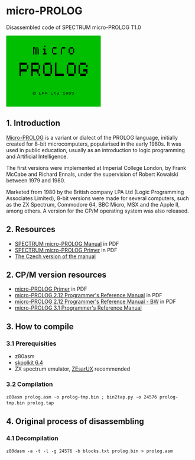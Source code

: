 # micro-PROLOG
Disassembled code of SPECTRUM micro-PROLOG T1.0

![pic1.png](pictures/Micro-PROLOG.gif)

## 1. Introduction

[Micro-PROLOG](http://www.worldofspectrum.org/infoseekid.cgi?id=0008429) is a variant or dialect of the PROLOG language, initially created for 8-bit microcomputers, popularised in the early 1980s. It was used in public education, usually as an introduction to logic programming and Artificial Intelligence.

The first versions were implemented at Imperial College London, by Frank McCabe and Richard Ennals, under the supervision of Robert Kowalski between 1979 and 1980.

Marketed from 1980 by the British company LPA Ltd (Logic Programming Associates Limited), 8-bit versions were made for several computers, such as the ZX Spectrum, Commodore 64, BBC Micro, MSX and the Apple II, among others. A version for the CP/M operating system was also released.

## 2. Resources

* [SPECTRUM micro-PROLOG Manual](http://www.worldofspectrum.org/pub/sinclair/games-info/m/Micro-PROLOG.pdf) in PDF
* [SPECTRUM micro-PROLOG Primer](http://www.worldofspectrum.org/pub/sinclair/games-info/m/Micro-PROLOGPrimer.pdf) in PDF
* [The Czech version of the manual](https://sam.speccy.cz/olddocs/microprolog_use-man_cz.pdf)

## 2. CP/M version resources

* [micro-PROLOG Primer](http://oldcomputers-ddns.org/public/pub/manuals/micropro-primer.pdf) in PDF
* [micro-PROLOG 2.12 Programmer's Reference Manual](http://oldcomputers-ddns.org/public/pub/manuals/microprolog.pdf) in PDF
* [micro-PROLOG 2.12 Programmer's Reference Manual - BW](http://oldcomputers-ddns.org/public/pub/manuals/microprolog_bw.pdf) in PDF
* [micro-PROLOG 3.1 Programmer's Reference Manual](http://docplayer.net/4951997-Micro-prolog-3-1-per-gra-er-s-reference-u1-cp-m-and-msdos-versions-f-g-mccabe-k-l-clark-b-d-steel-fourth-edition.html)

## 3. How to compile

### 3.1 Prerequisities

* z80asm
* [skoolkit 6.4](https://pypi.python.org/pypi/skoolkit)
* ZX spectrum emulator, [ZEsarUX](https://github.com/chernandezba/zesarux) recommended 

### 3.2 Compilation

```
z80asm prolog.asm -o prolog-tmp.bin ; bin2tap.py -o 24576 prolog-tmp.bin prolog.tap
```

## 4. Original process of disassembling

### 4.1 Decompilation

```
z80dasm -a -t -l -g 24576 -b blocks.txt prolog.bin > prolog.asm
```
